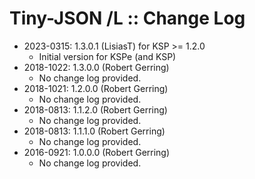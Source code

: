 # Tiny-JSON /L :: Change Log

* 2023-0315: 1.3.0.1 (LisiasT) for KSP >= 1.2.0
	+ Initial version for KSPe (and KSP)
* 2018-1022: 1.3.0.0 (Robert Gerring)
	+ No change log provided.
* 2018-1021: 1.2.0.0 (Robert Gerring)
	+ No change log provided.
* 2018-0813: 1.1.2.0 (Robert Gerring)
	+ No change log provided.
* 2018-0813: 1.1.1.0 (Robert Gerring)
	+ No change log provided.
* 2016-0921: 1.0.0.0 (Robert Gerring)
	+ No change log provided.
